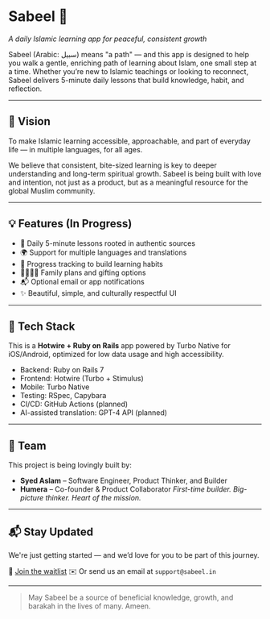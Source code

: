 # Sabeel 🌿

_A daily Islamic learning app for peaceful, consistent growth_

Sabeel (Arabic: سبيل) means "a path" — and this app is designed to help you walk a gentle, enriching path of learning about Islam, one small step at a time. Whether you’re new to Islamic teachings or looking to reconnect, Sabeel delivers 5-minute daily lessons that build knowledge, habit, and reflection.

---

## 🕌 Vision

To make Islamic learning accessible, approachable, and part of everyday life — in multiple languages, for all ages.

We believe that consistent, bite-sized learning is key to deeper understanding and long-term spiritual growth. Sabeel is being built with love and intention, not just as a product, but as a meaningful resource for the global Muslim community.

---

## 💡 Features (In Progress)

- 📖 Daily 5-minute lessons rooted in authentic sources
- 🌍 Support for multiple languages and translations
- 🧠 Progress tracking to build learning habits
- 👨‍👩‍👧‍👦 Family plans and gifting options
- 📬 Optional email or app notifications
- ✨ Beautiful, simple, and culturally respectful UI

---

## 🚧 Tech Stack

This is a **Hotwire + Ruby on Rails** app powered by Turbo Native for iOS/Android, optimized for low data usage and high accessibility.

- Backend: Ruby on Rails 7
- Frontend: Hotwire (Turbo + Stimulus)
- Mobile: Turbo Native
- Testing: RSpec, Capybara
- CI/CD: GitHub Actions (planned)
- AI-assisted translation: GPT-4 API (planned)

---

## 🤝 Team

This project is being lovingly built by:

- **Syed Aslam** – Software Engineer, Product Thinker, and Builder
- **Humera** – Co-founder & Product Collaborator
  _First-time builder. Big-picture thinker. Heart of the mission._

---

## 📬 Stay Updated

We're just getting started — and we’d love for you to be part of this journey.

🔗 [Join the waitlist](https://sabeel.in)
✉️ Or send us an email at `support@sabeel.in`

---

> May Sabeel be a source of beneficial knowledge, growth, and barakah in the lives of many. Ameen.
